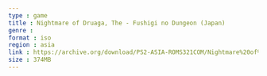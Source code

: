 ```yaml
---
type : game
title : Nightmare of Druaga, The - Fushigi no Dungeon (Japan)
genre : 
format : iso
region : asia
link : https://archive.org/download/PS2-ASIA-ROMS321COM/Nightmare%20of%20Druaga%2C%20The%20-%20Fushigi%20no%20Dungeon%20%28Japan%29.7z
size : 374MB
---
```

